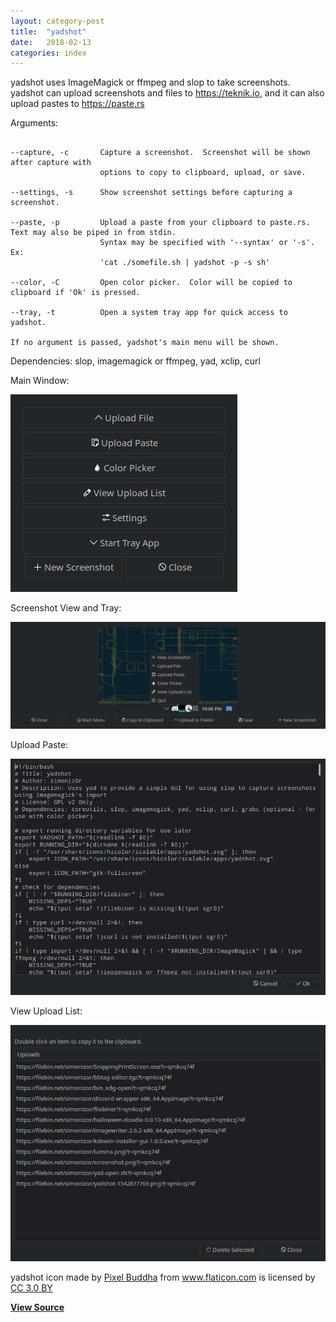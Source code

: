 ```yaml
---
layout: category-post
title:  "yadshot"
date:   2018-02-13
categories: index
---
```


yadshot uses ImageMagick or ffmpeg and slop to take screenshots.  yadshot can upload screenshots and files to https://teknik.io, and it can also upload pastes to https://paste.rs

Arguments:

```

--capture, -c       Capture a screenshot.  Screenshot will be shown after capture with
                    options to copy to clipboard, upload, or save.

--settings, -s      Show screenshot settings before capturing a screenshot.

--paste, -p         Upload a paste from your clipboard to paste.rs.  Text may also be piped in from stdin.
                    Syntax may be specified with '--syntax' or '-s'. Ex:
                    'cat ./somefile.sh | yadshot -p -s sh'

--color, -C         Open color picker.  Color will be copied to clipboard if 'Ok' is pressed.

--tray, -t          Open a system tray app for quick access to yadshot.

If no argument is passed, yadshot's main menu will be shown.

```

Dependencies: slop, imagemagick or ffmpeg, yad, xclip, curl

Main Window:

![yadshot](https://raw.githubusercontent.com/simoniz0r/yadshot/master/Screenshot.png)

Screenshot View and Tray:

![yadshot](https://raw.githubusercontent.com/simoniz0r/yadshot/master/Screenshot2.png)

Upload Paste:

![yadshot](https://raw.githubusercontent.com/simoniz0r/yadshot/master/Screenshot3.png)

View Upload List:

![yadshot](https://raw.githubusercontent.com/simoniz0r/yadshot/master/Screenshot4.png)

<div>yadshot icon made by <a href="https://www.flaticon.com/authors/pixel-buddha" title="Pixel Buddha">Pixel Buddha</a> from <a href="https://www.flaticon.com/" title="Flaticon">www.flaticon.com</a> is licensed by <a href="http://creativecommons.org/licenses/by/3.0/" title="Creative Commons BY 3.0" target="_blank">CC 3.0 BY</a></div>


**[View Source](https://github.com/simoniz0r/yadshot)**

